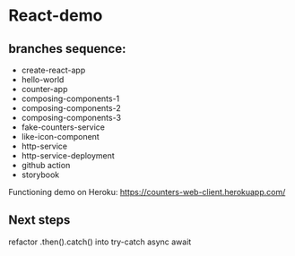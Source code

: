 # React-demo

## branches sequence:

- create-react-app
- hello-world
- counter-app
- composing-components-1
- composing-components-2
- composing-components-3
- fake-counters-service
- like-icon-component
- http-service
- http-service-deployment
- github action
- storybook

Functioning demo on Heroku:
https://counters-web-client.herokuapp.com/


## Next steps
refactor .then().catch() into try-catch async await



#